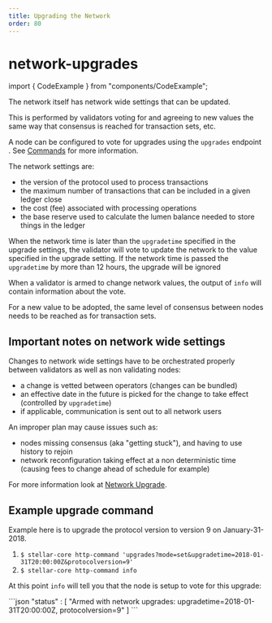 ```yaml
---
title: Upgrading the Network
order: 80
---
```


# network-upgrades

import { CodeExample } from "components/CodeExample";

The network itself has network wide settings that can be updated.

This is performed by validators voting for and agreeing to new values the same way that consensus is reached for transaction sets, etc.

A node can be configured to vote for upgrades using the `upgrades` endpoint . See [Commands](commands.md) for more information.

The network settings are:

* the version of the protocol used to process transactions
* the maximum number of transactions that can be included in a given ledger close
* the cost \(fee\) associated with processing operations
* the base reserve used to calculate the lumen balance needed to store things in the ledger

When the network time is later than the `upgradetime` specified in the upgrade settings, the validator will vote to update the network to the value specified in the upgrade setting. If the network time is passed the `upgradetime` by more than 12 hours, the upgrade will be ignored

When a validator is armed to change network values, the output of `info` will contain information about the vote.

For a new value to be adopted, the same level of consensus between nodes needs to be reached as for transaction sets.

## Important notes on network wide settings

Changes to network wide settings have to be orchestrated properly between validators as well as non validating nodes:

* a change is vetted between operators \(changes can be bundled\)
* an effective date in the future is picked for the change to take effect \(controlled by `upgradetime`\)
* if applicable, communication is sent out to all network users

An improper plan may cause issues such as:

* nodes missing consensus \(aka "getting stuck"\), and having to use history to rejoin
* network reconfiguration taking effect at a non deterministic time \(causing fees to change ahead of schedule for example\)

For more information look at [Network Upgrade](network-upgrades.md).

## Example upgrade command

Example here is to upgrade the protocol version to version 9 on January-31-2018.

1. `$ stellar-core http-command 'upgrades?mode=set&upgradetime=2018-01-31T20:00:00Z&protocolversion=9'`
2. `$ stellar-core http-command info`

At this point `info` will tell you that the node is setup to vote for this upgrade:

 \`\`\`json "status" : \[ "Armed with network upgrades: upgradetime=2018-01-31T20:00:00Z, protocolversion=9" \] \`\`\`

